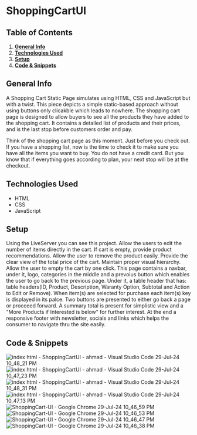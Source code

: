 # ShoppingCartUI

## Table of Contents
1. [**General Info**](#general-info)
2. [**Technologies Used**](#technologies-used)
3. [**Setup**](#setup)
4. [**Code & Snippets**](#CodeSnippets)
   
## General Info
A Shopping Cart Static Page simulates using HTML, CSS and JavaScript but with a twist. This piece depicts  a simple static-based approach without using buttons only clicakble which leads to nowhere. The shopping cart page is designed to allow buyers to see all the products they have added to the shopping cart. It contains a detailed list of products and their prices, and is the last stop before customers order and pay.

Think of the shopping cart page as this moment. Just before you check out. If you have a shopping list, now is the time to check it to make sure you have all the items you want to buy. You do not have a credit card. But you know that if everything goes according to plan, your next stop will be at the checkout.

## Technologies Used
- HTML
- CSS
- JavaScript

## Setup
Using the LiveServer you can see this project. Allow the users to edit the number of items directly in the cart.
If cart is empty, provide product recommendations.
Allow the user to remove the product easily.
Provide the clear view of the total price of the cart.
Maintain proper visual hierarchy.
Allow the user to empty the cart by one click.
This page contains a navbar, under it, logo, categories in the middle and a prevoius button which enables the user to go back to the previous page.
Under it, a table header that has: table headers(ID, Product, Description, Waranty Option, Subtotal and Action to Edit or Remove). 
When item(s) are selected for purchase each item(s) key is displayed in its palce. Two buttons are presented to either go back a page or procceed forward.
A summary total is present for simplistic view and a "More Products if Interested is below" for further interest.
At the end a responsive footer with newsletter, socials and links which helps the consumer to navigate thru the site easily.

## Code & Snippets
![index html - ShoppingCartUI - ahmad - Visual Studio Code 29-Jul-24 10_48_21 PM](https://github.com/user-attachments/assets/fcd80a8b-0f23-40a6-aa60-4e619d53c377)
![index html - ShoppingCartUI - ahmad - Visual Studio Code 29-Jul-24 10_47_23 PM](https://github.com/user-attachments/assets/58cdc032-2a52-42c2-b3cd-0484f028b103)
![index html - ShoppingCartUI - ahmad - Visual Studio Code 29-Jul-24 10_48_31 PM](https://github.com/user-attachments/assets/00f6188e-f1a7-46a7-a11d-aa059a034099)
![index html - ShoppingCartUI - ahmad - Visual Studio Code 29-Jul-24 10_47_13 PM](https://github.com/user-attachments/assets/8dd6fffb-a6a8-4202-b4c0-8c01ba7e63fe)
![ShoppingCart-UI - Google Chrome 29-Jul-24 10_46_59 PM](https://github.com/user-attachments/assets/863d38c1-bbfd-4ff4-83a8-59ba4f1b0247)
![ShoppingCart-UI - Google Chrome 29-Jul-24 10_46_53 PM](https://github.com/user-attachments/assets/3246f112-597d-4c2b-95c0-b7510d4e386b)
![ShoppingCart-UI - Google Chrome 29-Jul-24 10_46_47 PM](https://github.com/user-attachments/assets/68d09ef2-5893-4d2c-8acb-1109c4b15061)
![ShoppingCart-UI - Google Chrome 29-Jul-24 10_46_38 PM](https://github.com/user-attachments/assets/db3642fd-02be-4f92-8dde-f836de3830fd)

